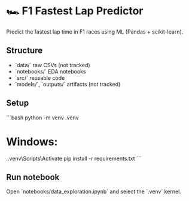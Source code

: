 # 🏎️ F1 Fastest Lap Predictor

Predict the fastest lap time in F1 races using ML (Pandas + scikit-learn).

## Structure
- \`data/\` raw CSVs (not tracked)
- \`notebooks/\` EDA notebooks
- \`src/\` reusable code
- \`models/\`, \`outputs/\` artifacts (not tracked)

## Setup
\`\`\`bash
python -m venv .venv
# Windows:
.\.venv\Scripts\Activate
pip install -r requirements.txt
\`\`\`

## Run notebook
Open \`notebooks/data_exploration.ipynb\` and select the \`.venv\` kernel.